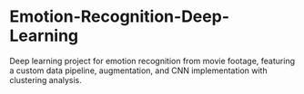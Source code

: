 # Emotion-Recognition-Deep-Learning
Deep learning project for emotion recognition from movie footage, featuring a custom data pipeline, augmentation, and CNN implementation with clustering analysis.
